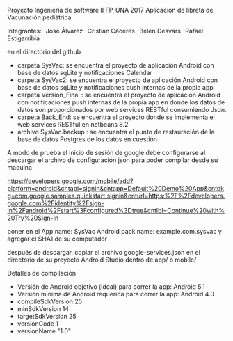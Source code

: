 Proyecto Ingeniería de software II FP-UNA 2017
  Aplicación de libreta de Vacunación pediátrica

Integrantes:
-José Álvarez
-Cristian Cáceres
-Belén Desvars
-Rafael Estigarribia 


en el directorio del github 

- carpeta SysVac: se encuentra el proyecto de aplicación Android con base de datos sqLite y notificaciones Calendar
- carpeta SysVac2: se encuentra el proyecto de aplicación Android con base de datos sqLite y notificaciones 
                push internas de la propia app
- carpeta Version_Final : se encuentra el proyecto de aplicación Android con notificaciones push internas de la propia app en 
                        donde los datos de datos son proporcionados por web services RESTful consumiendo Json.
- carpeta Back_End: se encuentra el proyecto donde se implementa el web services RESTful en netbeans 8.2
- archivo SysVac.backup : se encuentra el punto de restauración de la base de datos Postgres de los datos en cuestión

A modo de prueba el inicio de sesión de google debe configurarse al descargar el archivo de configuración 
json para poder compilar desde su maquina

https://developers.google.com/mobile/add?platform=android&cntapi=signin&cntapp=Default%20Demo%20App&cntpkg=com.google.samples.quickstart.signin&cnturl=https:%2F%2Fdevelopers.google.com%2Fidentity%2Fsign-in%2Fandroid%2Fstart%3Fconfigured%3Dtrue&cntlbl=Continue%20with%20Try%20Sign-In

poner en el App name: SysVac
Android pack name: example.com.sysvac
y agregar el SHA1 de su computador

después de descargar, copiar el archivo google-services.json en el directorio de su  proyecto Android Studio  dentro de app/ o mobile/


Detalles de compilación

- Versión de Android objetivo (ideal) para correr la app: Android 5.1 
- Versión mínima de Android requerida para correr la app: Android 4.0 
- compileSdkVersion 25
- minSdkVersion 14
- targetSdkVersion 25
- versionCode 1
- versionName "1.0"
